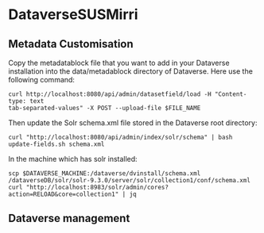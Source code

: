 # DataverseSUSMirri

## Metadata Customisation
Copy the metadatablock file that you want to add in your Dataverse installation into the data/metadablock directory of Dataverse. Here use the following command:
```
curl http://localhost:8080/api/admin/datasetfield/load -H "Content-type: text
tab-separated-values" -X POST --upload-file $FILE_NAME
```
Then update the Solr schema.xml file stored in the Dataverse root directory:
```
curl "http://localhost:8080/api/admin/index/solr/schema" | bash update-fields.sh schema.xml
```

In the machine which has solr installed:
```
scp $DATAVERSE_MACHINE:/dataverse/dvinstall/schema.xml /dataverseDB/solr/solr-9.3.0/server/solr/collection1/conf/schema.xml 
curl "http://localhost:8983/solr/admin/cores?action=RELOAD&core=collection1" | jq
```

## Dataverse management
